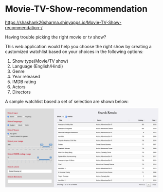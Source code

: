# Movie-TV-Show-recommendation

https://shashank26sharma.shinyapps.io/Movie-TV-Show-recommendation-/

Having trouble picking the right movie or tv show?

This web application would help you choose the right show by creating a customized watchlist based on your choices in the following options:

1. Show type(Movie/TV show)
2. Language (English/Hindi)
3. Genre
4. Year released
5. IMDB rating
6. Actors
7. Directors

A sample watchlist based a set of selection are shown below:

![](www/sample_output.png)
